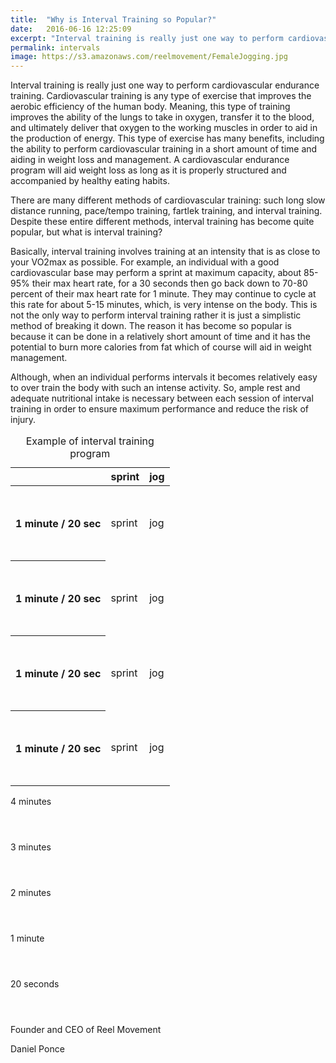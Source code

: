 ```yaml
---
title:  "Why is Interval Training so Popular?"
date:   2016-06-16 12:25:09
excerpt: "Interval training is really just one way to perform cardiovascular endurance training. Cardiovascular training i ..."
permalink: intervals
image: https://s3.amazonaws.com/reelmovement/FemaleJogging.jpg
---
```


<p> Interval training is really just one way to perform cardiovascular endurance training. Cardiovascular training is any type of exercise that improves the aerobic efficiency of the human body. Meaning, this type of training improves the ability of the lungs to take in oxygen, transfer it to the blood, and ultimately deliver that oxygen to the working muscles in order to aid in the production of energy. This type of exercise has many benefits, including the ability to perform cardiovascular training in a short amount of time and aiding in weight loss and management. A cardiovascular endurance program will aid weight loss as long as it is properly structured and accompanied by healthy eating habits.</p> 

<p> There are many different methods of cardiovascular training: such long slow distance running, pace/tempo training, fartlek training, and interval training. Despite these entire different methods, interval training has become quite popular, but what is interval training?</p>

<p>  Basically, interval training involves training at an intensity that is as close to your VO2max as possible. For example, an individual with a good cardiovascular base may perform a sprint at maximum capacity, about 85-95% their max heart rate, for a 30 seconds then go back down to 70-80 percent of their max heart rate for 1 minute. They may continue to cycle at this rate for about 5-15 minutes, which, is very intense on the body. This is not the only way to perform interval training rather it is just a simplistic method of breaking it down. The reason it has become so popular is because it can be done in a relatively short amount of time and it has the potential to burn more calories from fat which of course will aid in weight management. </p>

<p>Although, when an individual performs intervals it becomes relatively easy to over train the body with such an intense activity. So, ample rest and adequate nutritional intake is necessary between each session of interval training in order to ensure maximum performance and reduce the risk of injury. </p>

<div class="bar">
<table id="q-graph">
<caption>Example of interval training program</caption>
<thead>
<tr>
<th></th>
<th class="sent sent-map">sprint</th>
<th class="paid paid-map">jog</th>
</tr>
</thead>
<tbody>
<tr class="qtr" id="q1">
<th scope="row">1 minute / 20 sec</th>
<td class="sent bar" style="height: 50px;"><p>sprint</p></td>
<td class="paid bar" style="height: 120px;"><p>jog</p></td>
</tr>
<tr class="qtr" id="q2">
<th scope="row"> 1 minute / 20 sec</th>
<td class="sent bar" style="height: 50px;"><p>sprint</p></td>
<td class="paid bar" style="height: 120px;"><p>jog</p></td>
</tr>
<tr class="qtr" id="q3">
<th scope="row"> 1 minute / 20 sec</th>
<td class="sent bar" style="height: 50px;"><p>sprint</p></td>
<td class="paid bar" style="height: 120px;"><p>jog</p></td>
</tr>
<tr class="qtr" id="q4">
<th scope="row"> 1 minute / 20 sec</th>
<td class="sent bar" style="height: 50px;"><p>sprint</p></td>
<td class="paid bar" style="height: 120px;"><p>jog</p></td>
</tr>
</tbody>
</table>

<div id="ticks">
<div class="tick" style="height: 59px;"><p>4 minutes</p></div>
<div class="tick" style="height: 59px;"><p>3 minutes</p></div>
<div class="tick" style="height: 59px;"><p>2 minutes</p></div>
<div class="tick" style="height: 59px;"><p>1 minute</p></div>
<div class="tick" style="height: 59px;"><p>20 seconds</p></div>
</div>

</div>




<p>Founder and CEO of Reel Movement </p>
<p>Daniel Ponce</p>
